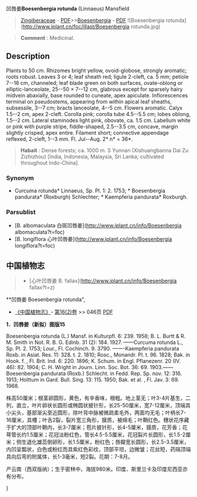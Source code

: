 凹唇姜**Boesenbergia rotunda** (Linnaeus) Mansfield

> [Zingiberaceae](http://www.iplant.cn/info/Zingiberaceae?t=foc) - [PDF](http://www.iplant.cn/foc/pdf/Zingiberaceae.pdf)>>[Boesenbergia](http://www.iplant.cn/info/Boesenbergia?t=foc) - [PDF](http://www.iplant.cn/foc/pdf/Boesenbergia.pdf)
![Boesenbergia rotunda](http://www.iplant.cn/foc/illast/Boesenbergia rotunda.jpg)


> **Comment** : 
> Medicinal.

## Description

Plants to 50 cm. Rhizomes bright yellow, ovoid-globose, strongly aromatic; roots robust. Leaves 3 or 4; leaf sheath red; ligule 2-cleft, ca. 5 mm; petiole 7--16 cm, channeled; leaf blade green on both surfaces, ovate-oblong or elliptic-lanceolate, 25--50 × 7--12 cm, glabrous except for sparsely hairy midvein abaxially, base rounded to cuneate, apex apiculate. Inflorescences terminal on pseudostems, appearing from within apical leaf sheaths, subsessile, 3--7 cm; bracts lanceolate, 4--5 cm. Flowers aromatic. Calyx 1.5--2 cm, apex 2-cleft. Corolla pink; corolla tube 4.5--5.5 cm; lobes oblong, 1.5--2 cm. Lateral staminodes light pink, obovate, ca. 1.5 cm. Labellum white or pink with purple stripe, fiddle-shaped, 2.5--3.5 cm, concave, margin slightly crisped, apex entire. Filament short; connective appendage reflexed, 2-cleft, 1--3 mm. Fl. Jul--Aug. 2* n* = 36*.


> **Habait** : 
> Dense forests; ca. 1000 m. S Yunnan (Xishuangbanna Dai Zu Zizhizhou) [India, Indonesia, Malaysia, Sri Lanka; cultivated throughout Indo-China].

### Synonym
* Curcuma rotunda* Linnaeus, Sp. Pl. 1: 2. 1753; * Boesenbergia pandurata* (Roxburgh) Schlechter; * Kaempferia pandurata* Roxburgh.

### Parsublist

* [B.  albomaculata  白斑凹唇姜](http://www.iplant.cn/info/Boesenbergia albomaculata?t=foc)
* [B.  longiflora  心叶凹唇姜](http://www.iplant.cn/info/Boesenbergia longiflora?t=foc)

## 中国植物志

> * [心叶凹唇姜  B.  fallax](http://www.iplant.cn/info/Boesenbergia fallax?t=z)


**凹唇姜 Boesenbergia rotunda",

* [《中国植物志》](http://www.iplant.cn/frps)- [第16(2)卷](http://www.iplant.cn/frps/vol/16(2)) >> 046页 [PDF](http://www.iplant.cn/frps/pdf/16(2)/046.pdf)


**1．凹唇姜（新拟）图版15**

Boesenbergia rotunda (L.) Mansf. in Kulturpfl. 6: 239. 1958; B. L. Burtt & R. M. Smith in Not. R. B. G. Edinb. 31 (2): 184. 1927. ——Curcuma rotunda L., Sp. Pl. 2. 1753; Lour., Fl. Cochinch. 9. 3790. ——-Kaempferia pandurata Roxb. in Asiat. Res. 11: 328. t. 2. 1810; Rosc., Monandr. Pl. t. 96. 1828; Bak. in Hook. f. , Fl. Brit. Ind. 6: 220. 1896; K. Schum. in Engl. Pflanezenr. 20 (IV. 46): 82. 1904; C. H. Wright in Journ. Linn. Soc. Bot. 36: 69. 1903.——Boesenbergia pandurata (Roxb.) Schlecht. in Fedd. Rep. Sp. nov. 12: 316. 1913; Holttum in Gard. Bull. Sing. 13: 115. 1950; Bak. et al. , Fl. Jav. 3: 69. 1968.

株高50厘米；根茎卵圆形，黄色，有辛香味，根粗。地上茎无；叶3-4片基生，二列，直立，叶片卵状长圆形或椭圆状披针形，长25-50厘米，宽7-12厘米，顶端具小尖头，基部渐尖至近圆形，除叶背中脉被微疏柔毛外，两面均无毛；叶柄长7-16厘米，具槽；叶舌2裂，裂片宽三角形，膜质，被绵毛；叶鞘红色。穗状花序藏于扩大的顶部叶鞘内，长3-7厘米；苞片披针形，长4-5厘米，膜质，花芳香；花萼管长约1.5厘米；花冠淡粉红色，管长4.5-5.5厘米，花冠裂片长圆形，长1.5-2厘米；侧生退化雄蕊倒卵形，长1.5厘米，粉红色；唇瓣宽长圆形，长2.5-3.5厘米，内凹呈瓢状，白色或粉红而具紫红色彩纹，顶部平坦，边微皱；花丝短，药隔顶端具向后弯的附属体，长1-3毫米，短2裂。花期：7-8月。

产云南（西双版纳）；生于密林中，海拔980米。印度、斯里兰卡及印度尼西亚亦有分布。

}